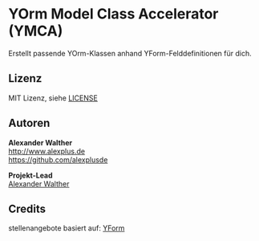 # YOrm Model Class Accelerator (YMCA)

Erstellt passende YOrm-Klassen anhand YForm-Felddefinitionen für dich.

## Lizenz

MIT Lizenz, siehe [LICENSE](https://github.com/alexplusde/stellenangebote/blob/master/LICENSE)

## Autoren

**Alexander Walther**  
http://www.alexplus.de  
https://github.com/alexplusde  

**Projekt-Lead**  
[Alexander Walther](https://github.com/alexplusde)

## Credits

stellenangebote basiert auf: [YForm](https://github.com/yakamara/redaxo_yform)  
